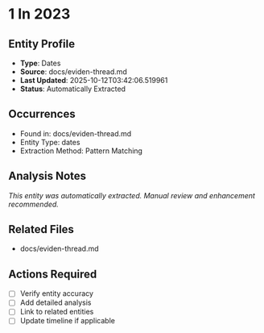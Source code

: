 # 1 In 2023

## Entity Profile
- **Type**: Dates
- **Source**: docs/eviden-thread.md
- **Last Updated**: 2025-10-12T03:42:06.519961
- **Status**: Automatically Extracted

## Occurrences
- Found in: docs/eviden-thread.md
- Entity Type: dates
- Extraction Method: Pattern Matching

## Analysis Notes
*This entity was automatically extracted. Manual review and enhancement recommended.*

## Related Files
- docs/eviden-thread.md

## Actions Required
- [ ] Verify entity accuracy
- [ ] Add detailed analysis
- [ ] Link to related entities
- [ ] Update timeline if applicable
